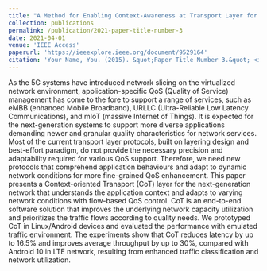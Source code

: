 ```yaml
---
title: "A Method for Enabling Context-Awareness at Transport Layer for Improved Quality-of-Service Control"
collection: publications
permalink: /publication/2021-paper-title-number-3
date: 2021-04-01
venue: 'IEEE Access'
paperurl: 'https://ieeexplore.ieee.org/document/9529164'
citation: 'Your Name, You. (2015). &quot;Paper Title Number 3.&quot; <i>Journal 1</i>. 1(3).'
---
```


As the 5G systems have introduced network slicing on the virtualized network environment, application-specific QoS (Quality of Service) management has come to the fore to support a range of services, such as eMBB (enhanced Mobile Broadband), URLLC (Ultra-Reliable Low Latency Communications), and mIoT (massive Internet of Things). It is expected for the next-generation systems to support more diverse applications demanding newer and granular quality characteristics for network services. Most of the current transport layer protocols, built on layering design and best-effort paradigm, do not provide the necessary precision and adaptability required for various QoS support. Therefore, we need new protocols that comprehend application behaviours and adapt to dynamic network conditions for more fine-grained QoS enhancement. This paper presents a Context-oriented Transport (CoT) layer for the next-generation network that understands the application context and adapts to varying network conditions with flow-based QoS control. CoT is an end-to-end software solution that improves the underlying network capacity utilization and prioritizes the traffic flows according to quality needs. We prototyped CoT in Linux/Android devices and evaluated the performance with emulated traffic environment. The experiments show that CoT reduces latency by up to 16.5% and improves average throughput by up to 30%, compared with Android 10 in LTE network, resulting from enhanced traffic classification and network utilization.
